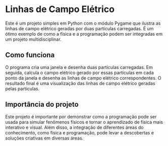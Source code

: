 <!DOCTYPE html>
<html>
<head>
	<title>Linhas de Campo Elétrico</title>

</head>
<body>
	<div class="container">
		<h1>Linhas de Campo Elétrico</h1>
		<p>Este é um projeto simples em Python com o módulo Pygame que ilustra as linhas de campo elétrico geradas por duas partículas carregadas. É um ótimo exemplo de como a física e a programação podem ser integradas em um projeto multidisciplinar.</p>
		</p>
		<h2>Como funciona</h2>
		<p>O programa cria uma janela e desenha duas partículas carregadas. Em seguida, calcula o campo elétrico gerado por essas partículas em cada ponto da janela e desenha as linhas de campo elétrico correspondentes. O resultado final é uma visualização das linhas de campo elétrico geradas pelas partículas.</p>
		<h2>Importância do projeto</h2>
		<p>Este projeto é importante por demonstrar como a programação pode ser usada para simular fenômenos físicos e tornar o aprendizado de física mais interativo e visual. Além disso, a integração de diferentes áreas do conhecimento, como física e programação, pode levar a descobertas e soluções criativas em diversas áreas.</p>
	</div>
</body>
</html>
